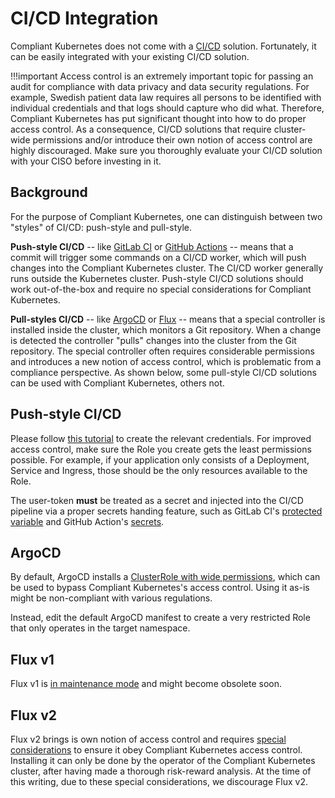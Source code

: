 CI/CD Integration
=================

Compliant Kubernetes does not come with a [CI/CD](https://en.wikipedia.org/wiki/CI/CD) solution. Fortunately, it can be easily integrated with your existing CI/CD solution.

!!!important
    Access control is an extremely important topic for passing an audit for compliance with data privacy and data security regulations. For example, Swedish patient data law requires all persons to be identified with individual credentials and that logs should capture who did what. Therefore, Compliant Kubernetes has put significant thought into how to do proper access control. As a consequence, CI/CD solutions that require cluster-wide permissions and/or introduce their own notion of access control are highly discouraged. Make sure you thoroughly evaluate your CI/CD solution with your CISO before investing in it.

Background
----------

For the purpose of Compliant Kubernetes, one can distinguish between two "styles" of CI/CD: push-style and pull-style.

**Push-style CI/CD** -- like [GitLab CI](https://docs.gitlab.com/ee/ci/) or [GitHub Actions](https://docs.github.com/en/actions) -- means that a commit will trigger some commands on a CI/CD worker, which will push changes into the Compliant Kubernetes cluster. The CI/CD worker generally runs outside the Kubernetes cluster. Push-style CI/CD solutions should work out-of-the-box and require no special considerations for Compliant Kubernetes.


**Pull-styles CI/CD** -- like [ArgoCD](https://argo-cd.readthedocs.io/en/stable/) or [Flux](https://fluxcd.io/) -- means that a special controller is installed inside the cluster, which monitors a Git repository. When a change is detected the controller "pulls" changes into the cluster from the Git repository. The special controller often requires considerable permissions and introduces a new notion of access control, which is problematic from a compliance perspective. As shown below, some pull-style CI/CD solutions can be used with Compliant Kubernetes, others not.

Push-style CI/CD
----------------

Please follow [this tutorial](https://www.auroria.io/kubernetes-ci-cd-service-account-setup/) to create the relevant credentials. For improved access control, make sure the Role you create gets the least permissions possible. For example, if your application only consists of a Deployment, Service and Ingress, those should be the only resources available to the Role.

The user-token **must** be treated as a secret and injected into the CI/CD pipeline via a proper secrets handing feature, such as GitLab CI's [protected variable](https://docs.gitlab.com/ee/ci/variables/#add-a-cicd-variable-to-a-project) and GitHub Action's [secrets](https://docs.github.com/en/actions/reference/encrypted-secrets#using-encrypted-secrets-in-a-workflow).

ArgoCD
------

By default, ArgoCD installs a [ClusterRole with wide permissions](https://github.com/argoproj/argo-cd/blob/v2.1.0-rc3/manifests/install.yaml#L2668), which can be used to bypass Compliant Kubernetes's access control. Using it as-is might be non-compliant with various regulations.

Instead, edit the default ArgoCD manifest to create a very restricted Role that only operates in the target namespace.

Flux v1
-------

Flux v1 is [in maintenance mode](https://github.com/fluxcd/flux/issues/3320) and might become obsolete soon.

Flux v2
-------

Flux v2 brings is own notion of access control and requires [special considerations](https://github.com/fluxcd/flux2-multi-tenancy#enforce-tenant-isolation) to ensure it obey Compliant Kubernetes access control. Installing it can only be done by the operator of the Compliant Kubernetes cluster, after having made a thorough risk-reward analysis. At the time of this writing, due to these special considerations, we discourage Flux v2.
